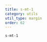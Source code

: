```yaml
---
title: s-mt-1
category: utils
util_type: margin
order: 62
---
```

<div class="s-mt-1">
  <code>s-mt-1</code>
</div>
